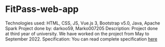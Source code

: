 # FitPass-web-app
 
Technologies used: HTML, CSS, JS, Vue.js 3, Bootstrap v5.0, Java, Apache Spark
Project done by: darkoo59, Marko007205
Description: Project done at third year of university. We have worked on the project from May to September 2022.
Specification: You can read complete specification <a href="https://github.com/darkoo59/FitPass-web-app/blob/dev/Web%20Programiranje%20-%20Projekat%202021-2022%20(1).pdf" target="blank">here</a>
